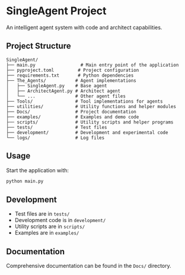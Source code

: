 # SingleAgent Project

An intelligent agent system with code and architect capabilities.

## Project Structure

```
SingleAgent/
├── main.py                 # Main entry point of the application
├── pyproject.toml         # Project configuration
├── requirements.txt       # Python dependencies
├── The_Agents/           # Agent implementations
│   ├── SingleAgent.py    # Base agent
│   ├── ArchitectAgent.py # Architect agent
│   └── ...               # Other agent files
├── Tools/                # Tool implementations for agents
├── utilities/            # Utility functions and helper modules
├── Docs/                 # Project documentation
├── examples/             # Examples and demo code
├── scripts/              # Utility scripts and helper programs
├── tests/                # Test files
├── development/          # Development and experimental code
└── logs/                 # Log files
```

## Usage

Start the application with:
```bash
python main.py
```

## Development

- Test files are in `tests/`
- Development code is in `development/`
- Utility scripts are in `scripts/`
- Examples are in `examples/`

## Documentation

Comprehensive documentation can be found in the `Docs/` directory.
